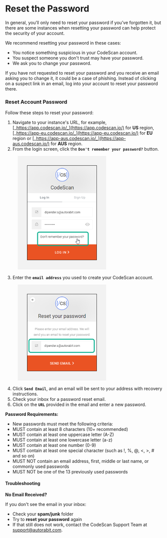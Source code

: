# Reset the Password

In general, you’ll only need to reset your password if you’ve forgotten it, but there are some instances when resetting your password can help protect the security of your account.

We recommend resetting your password in these cases:

* You notice something suspicious in your CodeScan account.
* You suspect someone you don't trust may have your password.
* We ask you to change your password.

If you have not requested to reset your password and you receive an email asking you to change it, it could be a case of phishing. Instead of clicking on a suspect link in an email, log into your account to reset your password there.

### Reset Account Password <a href="#reset-account-password" id="reset-account-password"></a>

Follow these steps to reset your password:

1. Navigate to your instance's URL, for example, [_https://app.codescan.io/_](https://app.codescan.io/) for **US** region, [_https://app-eu.codescan.io/_](https://app-eu.codescan.io/) for **EU** region or [_https://app-aus.codescan.io/_](https://app-aus.codescan.io/) for **AUS** region.
2. From the login screen, click the **`Don't remember your password?`** button.

<figure><img src="../../../../.gitbook/assets/image (7) (1) (1) (1) (1) (1) (1) (1) (1) (1) (1) (1) (1) (1) (1) (1) (1) (1) (1) (1) (1) (1) (1) (1) (1) (1) (1) (1).png" alt="" width="284"><figcaption></figcaption></figure>

3. Enter the **`email address`** you used to create your CodeScan account.

<figure><img src="../../../../.gitbook/assets/image (8) (1) (1) (1) (1) (1) (1) (1) (1) (1) (1) (1) (1) (1) (1) (1) (1) (1) (1) (1) (1) (1) (1) (1) (1) (1) (1).png" alt="" width="284"><figcaption></figcaption></figure>

4. Click **`Send Email`**, and an email will be sent to your address with recovery instructions.
5. Check your inbox for a password reset email.
6. Click on the **`URL`** provided in the email and enter a new password.

**Password Requirements:**

* New passwords must meet the following criteria:
* MUST contain at least 8 characters (10+ recommended)
* MUST contain at least one uppercase letter (A-Z)
* MUST contain at least one lowercase letter (a-z)
* MUST contain at least one number (0-9)
* MUST contain at least one special character (such as !, %, @, <, >, # and so on)
* MUST NOT contain an email address, first, middle or last name, or commonly used passwords
* MUST NOT be one of the 13 previously used passwords

#### Troubleshooting <a href="#troubleshooting" id="troubleshooting"></a>

**No Email Received?**

If you don't see the email in your inbox:

* Check your **spam/junk** folder
* Try to **reset your password** again
* If that still does not work, contact the CodeScan Support Team at [support@autorabit.com](https://mailto:support@autorabit.com/).
